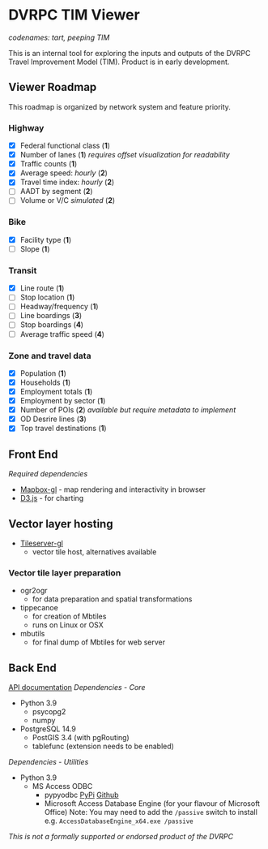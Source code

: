 # DVRPC TIM Viewer  
*codenames: tart, peeping TIM*

This is an internal tool for exploring the inputs and outputs of the DVRPC Travel Improvement Model (TIM). Product is in early development.

## Viewer Roadmap 
This roadmap is organized by network system and feature priority. 

### Highway
- [x] Federal functional class  (__1__)
- [x] Number of lanes  (__1__)  *requires offset visualization for readability*
- [x] Traffic counts  (__1__)
- [x] Average speed: *hourly*  (__2__)
- [x] Travel time index: *hourly*  (__2__)
- [ ] AADT by segment  (__2__)
- [ ] Volume or V/C *simulated*  (__2__)

### Bike
- [x] Facility type  (__1__)
- [ ] Slope  (__1__)

### Transit
- [x] Line route  (__1__)
- [ ] Stop location  (__1__)
- [ ] Headway/frequency  (__1__)
- [ ] Line boardings  (__3__)
- [ ] Stop boardings  (__4__)
- [ ] Average traffic speed  (__4__)

### Zone and travel data
- [x] Population  (__1__)
- [x] Households  (__1__)
- [x] Employment totals  (__1__)
- [x] Employment by sector  (__1__)
- [x] Number of POIs  (__2__)  *available but require metadata to implement*
- [x] OD Desrire lines  (__3__)
- [x] Top travel destinations  (__1__)

## Front End
*Required dependencies*
* [Mapbox-gl](https://github.com/mapbox/mapbox-gl-js) - map rendering and interactivity in browser
* [D3.js](https://d3js.org/) - for charting

## Vector layer hosting
* [Tileserver-gl](https://github.com/maptiler/tileserver-gl) 
    * vector tile host, alternatives available

### Vector tile layer preparation
* ogr2ogr 
    * for data preparation and spatial transformations
* tippecanoe
    * for creation of Mbtiles
    * runs on Linux or OSX
* mbutils 
    * for final dump of Mbtiles for web server

## Back End
[API documentation](/api/README.md)
*Dependencies - Core*
* Python 3.9
    * psycopg2
    * numpy
* PostgreSQL 14.9
    * PostGIS 3.4 (with pgRouting)
    * tablefunc (extension needs to be enabled)

*Dependencies - Utilities*
* Python 3.9
    * MS Access ODBC
        * pypyodbc [PyPi](https://pypi.python.org/pypi/pypyodbc) [Github](https://github.com/jiangwen365/pypyodbc)
        * Microsoft Access Database Engine (for your flavour of Microsoft Office)
            Note: You may need to add the `/passive` switch to install e.g. `AccessDatabaseEngine_x64.exe /passive`



_This is not a formally supported or endorsed product of the DVRPC_
